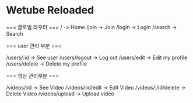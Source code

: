 # Wetube Reloaded

=== 글로벌 라우터 ===
/ -> Home
/join -> Join
/login -> Login
/search -> Search

=== user 관리 부분 ===

/users/:id -> See user
/users/logout -> Log out
/users/edit -> Edit my profile
/users/delete -> Delete my profile

=== 영상 관리부분 ===

/videos/:id -> See Video
/videos/:id/edit -> Edit Video
/videos/:/id/delete -> Delete Video
/videos/upload -> Upload video
